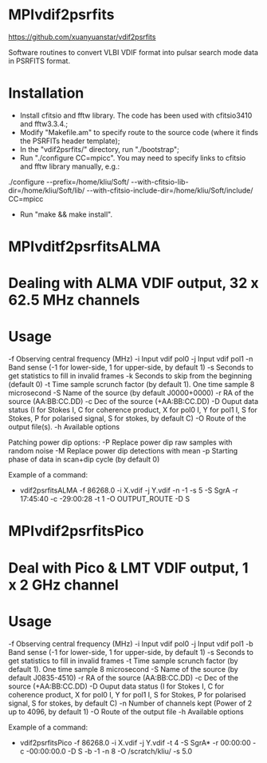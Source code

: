 # MPIvdif2psrfits

https://github.com/xuanyuanstar/vdif2psrfits

Software routines to convert VLBI VDIF format into pulsar search mode data in PSRFITS format.

# Installation
 * Install cfitsio and fftw library. The code has been used with cfitsio3410 and fftw3.3.4.;
 * Modify "Makefile.am" to specify route to the source code (where it finds the PSRFITs header template);
 * In the "vdif2psrfits/" directory, run "./bootstrap";
 * Run "./configure CC=mpicc". You may need to specify links to cfitsio and fftw library manually, e.g.:

./configure --prefix=/home/kliu/Soft/ --with-cfitsio-lib-dir=/home/kliu/Soft/lib/ --with-cfitsio-include-dir=/home/kliu/Soft/include/ CC=mpicc

 * Run "make && make install".

# MPIvditf2psrfitsALMA
# Dealing with ALMA VDIF output, 32 x 62.5 MHz channels
# Usage
  -f      Observing central frequency (MHz)
  -i      Input vdif pol0
  -j      Input vdif pol1
  -n      Band sense (-1 for lower-side, 1 for upper-side, by default 1)
  -s      Seconds to get statistics to fill in invalid frames
  -k      Seconds to skip from the beginning (default 0)
  -t      Time sample scrunch factor (by default 1). One time sample 8 microsecond
  -S      Name of the source (by default J0000+0000)
  -r      RA of the source (AA:BB:CC.DD)
  -c      Dec of the source (+AA:BB:CC.DD)
  -D      Ouput data status (I for Stokes I, C for coherence product, X for pol0 I, Y for pol1 I, S for Stokes, P for polarised signal, S for stokes, by default C)
  -O      Route of the output file(s).
  -h      Available options

Patching power dip options:
  -P               Replace power dip raw samples with random noise 
  -M               Replace power dip detections with mean 
  -p               Starting phase of data in scan+dip cycle (by default 0)

Example of a command:
 * vdif2psrfitsALMA -f 86268.0 -i X.vdif -j Y.vdif -n -1 -s 5 -S SgrA -r 17:45:40 -c -29:00:28 -t 1 -O OUTPUT_ROUTE -D S

# MPIvdif2psrfitsPico
# Deal with Pico & LMT VDIF output, 1 x 2 GHz channel
# Usage
  -f   Observing central frequency (MHz)
  -i   Input vdif pol0
  -j   Input vdif pol1
  -b   Band sense (-1 for lower-side, 1 for upper-side, by default 1)
  -s   Seconds to get statistics to fill in invalid frames
  -t   Time sample scrunch factor (by default 1). One time sample 8 microsecond
  -S   Name of the source (by default J0835-4510)
  -r   RA of the source (AA:BB:CC.DD)
  -c   Dec of the source (+AA:BB:CC.DD)
  -D   Ouput data status (I for Stokes I, C for coherence product, X for pol0 I, Y for pol1 I, S for Stokes, P for polarised signal, S for stokes, by default C)
  -n   Number of channels kept (Power of 2 up to 4096, by default 1)
  -O   Route of the output file 
  -h   Available options

Example of a command:
 * vdif2psrfitsPico -f 86268.0 -i X.vdif -j Y.vdif -t 4 -S SgrA* -r 00:00:00 -c -00:00:00.0 -D S -b -1 -n 8 -O /scratch/kliu/ -s 5.0
